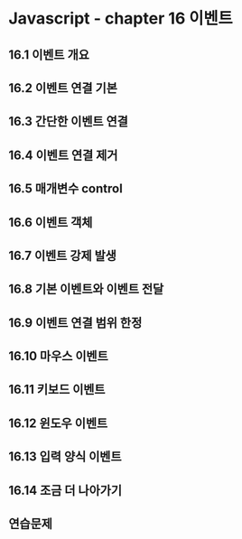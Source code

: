 # Javascript - chapter 16 이벤트



## 16.1 이벤트 개요



## 16.2 이벤트 연결 기본



## 16.3 간단한 이벤트 연결



## 16.4 이벤트 연결 제거



## 16.5 매개변수 control



## 16.6 이벤트 객체



## 16.7 이벤트 강제 발생



## 16.8 기본 이벤트와 이벤트 전달



## 16.9 이벤트 연결 범위 한정



## 16.10 마우스 이벤트



## 16.11 키보드 이벤트



## 16.12 윈도우 이벤트



## 16.13 입력 양식 이벤트



## 16.14 조금 더 나아가기



## 연습문제





